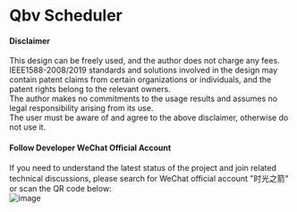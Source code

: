 # Qbv Scheduler


#### Disclaimer

This design can be freely used, and the author does not charge any fees.<br>
IEEE1588-2008/2019 standards and solutions involved in the design may contain patent claims from certain organizations or individuals, and the patent rights belong to the relevant owners.<br>
The author makes no commitments to the usage results and assumes no legal responsibility arising from its use.<br>
The user must be aware of and agree to the above disclaimer, otherwise do not use it.<br>

#### Follow Developer WeChat Official Account
If you need to understand the latest status of the project and join related technical discussions, please search for WeChat official account "时光之箭" or scan the QR code below:<br> 
![image](https://open.weixin.qq.com/qr/code?username=Arrow-of-Time-zd "时光之箭")